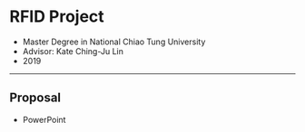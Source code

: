 # RFID Project

* Master Degree in National Chiao Tung University
* Advisor: Kate Ching-Ju Lin
* 2019

---

## Proposal

* PowerPoint 
